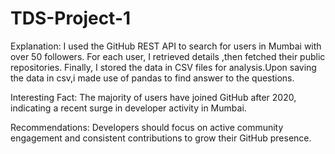 # TDS-Project-1
Explanation:  I used the GitHub REST API to search for users in Mumbai with over 50 followers. For each user, I retrieved details ,then fetched  their public repositories. Finally, I stored the data in CSV files for analysis.Upon saving the data in csv,i made use of pandas to find answer to the questions.


Interesting Fact:  The majority of users have joined GitHub after 2020, indicating a recent surge in developer activity in Mumbai.


Recommendations:  Developers should focus on active community engagement and consistent contributions to grow their GitHub presence.
